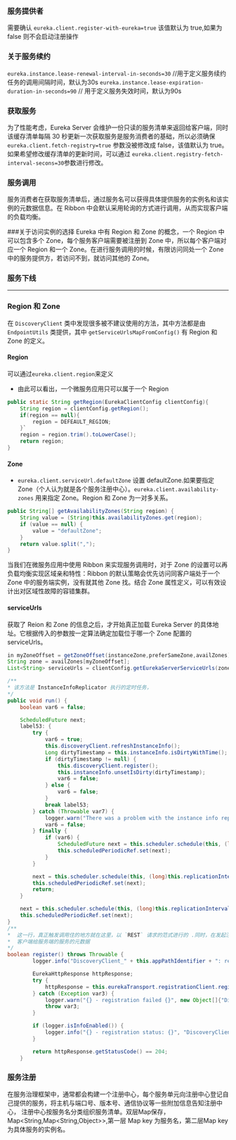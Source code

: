 ### 服务提供者
需要确认 `eureka.client.register-with-eureka=true`
该值默认为 true,如果为false 则不会启动注册操作

### 关于服务续约
`eureka.instance.lease-renewal-interval-in-seconds=30` //用于定义服务续约任务的调用间隔时间，默认为30s
`eureka.instance.lease-expiration-duration-in-seconds=90` // 用于定义服务失效时间，默认为90s

### 获取服务
为了性能考虑，Eureka Server 会维护一份只读的服务清单来返回给客户端，同时该缓存清单每隔 30 秒更新一次获取服务是服务消费者的基础，所以必须确保
`eureka.client.fetch-registry=true` 参数没被修改成 false，该值默认为 true。如果希望修改缓存清单的更新时间，可以通过
`eureka.client.registry-fetch-interval-secons=30`参数进行修改。

### 服务调用
服务消费者在获取服务清单后，通过服务名可以获得具体提供服务的实例名和该实例的元数据信息。在 Ribbon 中会默认采用轮询的方式进行调用，从而实现客户端
的负载均衡。

###关于访问实例的选择
Eureka 中有 Region 和 Zone 的概念，一个 Region 中可以包含多个 Zone，每个服务客户端需要被注册到 Zone 中，所以每个客户端对应一个 Region 和一个
Zone。在进行服务调用的时候，有限访问同处一个 Zone 中的服务提供方，若访问不到，就访问其他的 Zone。

### 服务下线

---
### Region 和 Zone
在 `DiscoveryClient` 类中发现很多被不建议使用的方法，其中方法都是由 `EndpointUtils` 类提供，其中 `getServiceUrlsMapFromConfig()`
有 Region 和 Zone 的定义。
#### Region
可以通过`eureka.client.region`来定义
+ 由此可以看出，一个微服务应用只可以属于一个 Region
```java
public static String getRegion(EurekaClientConfig clientConfig){
    String region = clientConfig.getRegion();
    if(region == null){
        region = DEFEAULT_REGION;
    }`
    region = region.trim().toLowerCase();
    return region;
}
```
#### Zone
+ `eureka.client.serviceUrl.defaultZone` 设置 defaultZone.如果要指定 Zone（个人认为就是各个服务注册中心）。`eureka.client.availability-zones`
用来指定 Zone。Region 和 Zone 为一对多关系。
```java
public String[] getAvailabilityZones(String region) {
    String value = (String)this.availabilityZones.get(region);
    if (value == null) {
        value = "defaultZone";
    }
    return value.split(",");
}
```
当我们在微服务应用中使用 Ribbon 来实现服务调用时，对于 Zone 的设置可以再负载均衡实现区域亲和特性：Ribbon 的默认策略会优先访问同客户端处于一个 Zone
中的服务端实例，没有就其他 Zone 找。结合 Zone 属性定义，可以有效设计出对区域性故障的容错集群。
#### serviceUrls
获取了 Reion 和 Zone 的信息之后，才开始真正加载 Eureka Server 的具体地址。它根据传入的参数按一定算法确定加载位于哪一个 Zone 配置的 serviceUrls。
```java
in myZoneOffset = getZoneOffset(instanceZone,preferSameZone,availZones);
String zone = availZones[myZoneOffset];
List<String> serviceUrls = clientConfig.getEurekaServerServiceUrls(zone);

/**
* 该方法是 InstanceInfoReplicator 执行的定时任务，
*/
public void run() {
    boolean var6 = false;

    ScheduledFuture next;
    label53: {
        try {
            var6 = true;
            this.discoveryClient.refreshInstanceInfo();
            Long dirtyTimestamp = this.instanceInfo.isDirtyWithTime();
            if (dirtyTimestamp != null) {
                this.discoveryClient.register();
                this.instanceInfo.unsetIsDirty(dirtyTimestamp);
                var6 = false;
            } else {
                var6 = false;
            }
            break label53;
        } catch (Throwable var7) {
            logger.warn("There was a problem with the instance info replicator", var7);
            var6 = false;
        } finally {
            if (var6) {
                ScheduledFuture next = this.scheduler.schedule(this, (long)this.replicationIntervalSeconds, TimeUnit.SECONDS);
                this.scheduledPeriodicRef.set(next);
            }
        }

        next = this.scheduler.schedule(this, (long)this.replicationIntervalSeconds, TimeUnit.SECONDS);
        this.scheduledPeriodicRef.set(next);
        return;
    }

    next = this.scheduler.schedule(this, (long)this.replicationIntervalSeconds, TimeUnit.SECONDS);
    this.scheduledPeriodicRef.set(next);
}
/**
*  这一行，真正触发调用住的地方就在这里，以 `REST` 请求的范式进行的 .同时，在发起注册请求的时候，传入了一个 `com.netflix.appinfo.InstanceInfo`对象，该对象就是注册时
*  客户端给服务端的服务的元数据
*/
boolean register() throws Throwable {
        logger.info("DiscoveryClient_" + this.appPathIdentifier + ": registering service...");

        EurekaHttpResponse httpResponse;
        try {
            httpResponse = this.eurekaTransport.registrationClient.register(this.instanceInfo);
        } catch (Exception var3) {
            logger.warn("{} - registration failed {}", new Object[]{"DiscoveryClient_" + this.appPathIdentifier, var3.getMessage(), var3});
            throw var3;
        }

        if (logger.isInfoEnabled()) {
            logger.info("{} - registration status: {}", "DiscoveryClient_" + this.appPathIdentifier, httpResponse.getStatusCode());
        }

        return httpResponse.getStatusCode() == 204;
    }
```

### 服务注册
在服务治理框架中，通常都会构建一个注册中心，每个服务单元向注册中心登记自己提供的服务，将主机与端口号、版本号、通信协议等一些附加信息告知注册中心，
注册中心按服务名分类组织服务清单。双层Map保存，Map<String,Map<String,Object>>,第一层 Map key 为服务名，第二层Map key 为具体服务的实例名。
